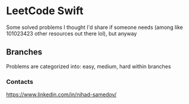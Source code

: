 # LeetCode Swift
Some solved problems I thought I'd share if someone needs (among like 101023423 other resources out there lol), but anyway

## Branches
Problems are categorized into: easy, medium, hard within branches

### Contacts
https://www.linkedin.com/in/nihad-samedov/
